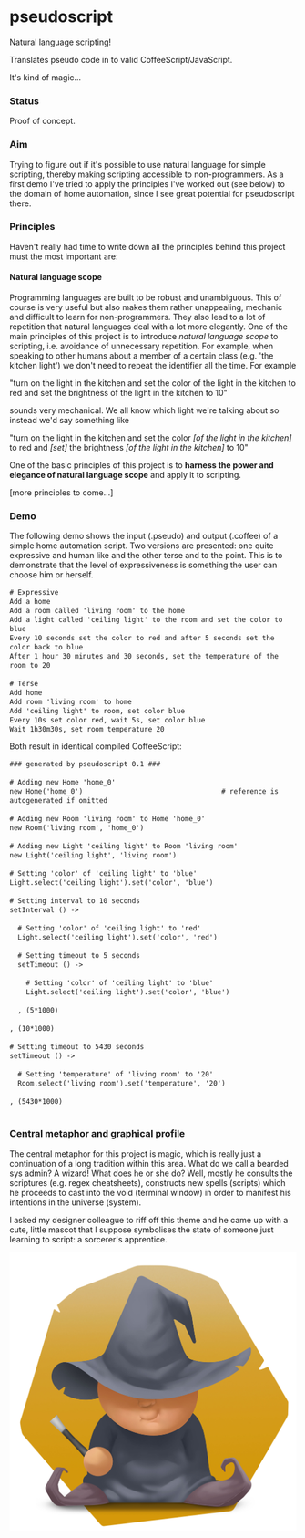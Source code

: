 # pseudoscript

Natural language scripting!

Translates pseudo code in to valid CoffeeScript/JavaScript.

It's kind of magic...

### Status
Proof of concept.

### Aim
Trying to figure out if it's possible to use natural language for simple scripting, thereby making scripting accessible to non-programmers. As a first demo I've tried to apply the principles I've worked out (see below) to the domain of home automation, since I see great potential for pseudoscript there.

### Principles

Haven't really had time to write down all the principles behind this project must the most important are:

#### Natural language scope
Programming languages are built to be robust and unambiguous. This of course is very useful but also makes them rather unappealing, mechanic and difficult to learn for non-programmers. They also lead to a lot of repetition that natural languages deal with a lot more elegantly. One of the main principles of this project is to introduce *natural language scope* to scripting, i.e. avoidance of unnecessary repetition. For example, when speaking to other humans about a member of a certain class (e.g. 'the kitchen light') we don't need to repeat the identifier all the time. For example

"turn on the light in the kitchen and set the color of the light in the kitchen to red and set the brightness of the light in the kitchen to 10"

sounds very mechanical. We all know which light we're talking about so instead we'd say something like 

"turn on the light in the kitchen and set the color *[of the light in the kitchen]* to red and *[set]* the brightness *[of the light in the kitchen]* to 10"

One of the basic principles of this project is to **harness the power and elegance of natural language scope** and apply it to scripting.

[more principles to come...]

### Demo
The following demo shows the input (.pseudo) and output (.coffee) of a simple home automation script. Two versions are presented: one quite expressive and human like and the other terse and to the point. This is to demonstrate that the level of expressiveness is something the user can choose him or herself.

```
# Expressive
Add a home
Add a room called 'living room' to the home
Add a light called 'ceiling light' to the room and set the color to blue
Every 10 seconds set the color to red and after 5 seconds set the color back to blue
After 1 hour 30 minutes and 30 seconds, set the temperature of the room to 20

# Terse
Add home
Add room 'living room' to home
Add 'ceiling light' to room, set color blue
Every 10s set color red, wait 5s, set color blue
Wait 1h30m30s, set room temperature 20
```

Both result in identical compiled CoffeeScript:

```
### generated by pseudoscript 0.1 ###

# Adding new Home 'home_0'
new Home('home_0')									# reference is autogenerated if omitted

# Adding new Room 'living room' to Home 'home_0'
new Room('living room', 'home_0')

# Adding new Light 'ceiling light' to Room 'living room'
new Light('ceiling light', 'living room')

# Setting 'color' of 'ceiling light' to 'blue'
Light.select('ceiling light').set('color', 'blue')

# Setting interval to 10 seconds
setInterval () ->

  # Setting 'color' of 'ceiling light' to 'red'
  Light.select('ceiling light').set('color', 'red')

  # Setting timeout to 5 seconds
  setTimeout () ->

    # Setting 'color' of 'ceiling light' to 'blue'
    Light.select('ceiling light').set('color', 'blue')

  , (5*1000)

, (10*1000)

# Setting timeout to 5430 seconds
setTimeout () ->

  # Setting 'temperature' of 'living room' to '20'
  Room.select('living room').set('temperature', '20')

, (5430*1000)


```
### Central metaphor and graphical profile
The central metaphor for this project is magic, which is really just a continuation of a long tradition within this area. What do we call a bearded sys admin? A wizard! What does he or she do? Well, mostly he consults the scriptures (e.g. regex cheatsheets), constructs new spells (scripts) which he proceeds to cast into the void (terminal window) in order to manifest his intentions in the universe (system).

I asked my designer colleague to riff off this theme and he came up with a cute, little mascot that I suppose symbolises the state of someone just learning to script: a sorcerer's apprentice.

![Wizard](gfx/wizard.jpg)



